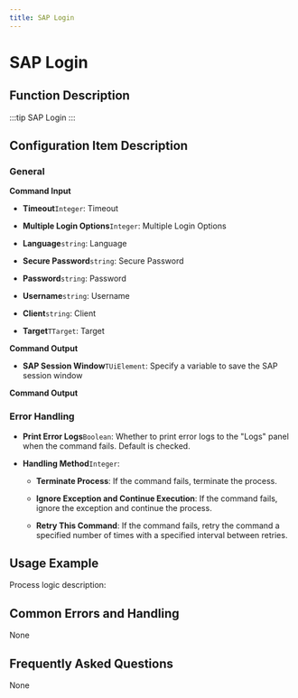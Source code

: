 ```yaml
---
title: SAP Login
---
```


# SAP Login

## Function Description

:::tip 
SAP Login
:::

## Configuration Item Description

### General

**Command Input**

- **Timeout**`Integer`: Timeout

- **Multiple Login Options**`Integer`: Multiple Login Options

- **Language**`string`: Language

- **Secure Password**`string`: Secure Password

- **Password**`string`: Password

- **Username**`string`: Username

- **Client**`string`: Client

- **Target**`TTarget`: Target


**Command Output**

- **SAP Session Window**`TUiElement`: Specify a variable to save the SAP session window


**Command Output**

### Error Handling

- **Print Error Logs**`Boolean`: Whether to print error logs to the "Logs" panel when the command fails. Default is checked. 

- **Handling Method**`Integer`:

    - **Terminate Process**: If the command fails, terminate the process.

    - **Ignore Exception and Continue Execution**: If the command fails, ignore the exception and continue the process.

    - **Retry This Command**: If the command fails, retry the command a specified number of times with a specified interval between retries.

## Usage Example

Process logic description:

## Common Errors and Handling

None

## Frequently Asked Questions

None

